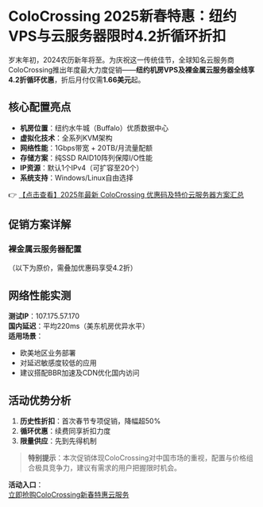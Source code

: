 # ColoCrossing 2025新春特惠：纽约VPS与云服务器限时4.2折循环折扣

岁末年初，2024农历新年将至。为庆祝这一传统佳节，全球知名云服务商ColoCrossing推出年度最大力度促销——**纽约机房VPS及裸金属云服务器全线享4.2折循环优惠**，折后月付仅需**1.66美元**起。

## 核心配置亮点
- **机房位置**：纽约水牛城（Buffalo）优质数据中心
- **虚拟化技术**：全系列KVM架构
- **网络性能**：1Gbps带宽 + 20TB/月流量配额
- **存储方案**：纯SSD RAID10阵列保障I/O性能
- **IP资源**：默认1个IPv4（可扩容至20个）
- **系统支持**：Windows/Linux自由选择

👉 [【点击查看】2025年最新 ColoCrossing 优惠码及特价云服务器方案汇总](https://bit.ly/ColoCrossing)

## 促销方案详解
### 裸金属云服务器配置
（以下为原价，需叠加优惠码享受4.2折）

## 网络性能实测
**测试IP**：107.175.57.170  
**国内延迟**：平均220ms（美东机房优异水平）  
**适用场景**：
- 欧美地区业务部署
- 对延迟敏感度较低的应用
- 建议搭配BBR加速及CDN优化国内访问

## 活动优势分析
1. **历史性折扣**：首次春节专项促销，降幅超50%
2. **循环优惠**：续费同享折扣力度
3. **限量供应**：先到先得机制

> **特别提示**：本次促销体现ColoCrossing对中国市场的重视，配置与价格组合极具竞争力，建议有需求的用户把握限时机会。

**活动入口**：  
[立即抢购ColoCrossing新春特惠云服务](https://bit.ly/ColoCrossing)